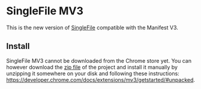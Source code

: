 # SingleFile MV3

This is the new version of
[SingleFile](https://github.com/gildas-lormeau/SingleFile) compatible with the
Manifest V3.

## Install

SingleFile MV3 cannot be downloaded from the Chrome store yet. You can however
download the
[zip file](https://github.com/gildas-lormeau/SingleFile-MV3/archive/refs/heads/main.zip)
of the project and install it manually by unzipping it somewhere on your disk
and following these instructions:
https://developer.chrome.com/docs/extensions/mv3/getstarted/#unpacked.
